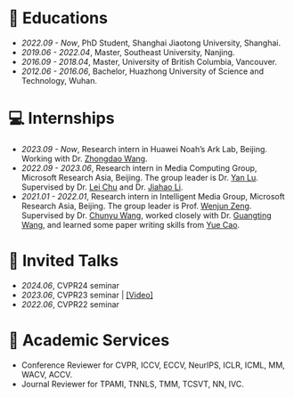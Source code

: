 
# 📖 Educations
- *2022.09 - Now*, PhD Student, Shanghai Jiaotong University, Shanghai.
- *2019.06 - 2022.04*, Master, Southeast University, Nanjing.
- *2016.09 - 2018.04*, Master, University of British Columbia, Vancouver.
- *2012.06 - 2016.06*, Bachelor, Huazhong University of Science and Technology, Wuhan.


# 💻 Internships
- *2023.09 - Now*, Research intern in Huawei Noah’s Ark Lab, Beijing. Working with Dr. [Zhongdao Wang](https://zhongdao.github.io/). 
- *2022.09 - 2023.06*, Research intern in Media Computing Group, Microsoft Research Asia, Beijing. The group leader is Dr. [Yan Lu](http://scholar.google.com/citations?user=djk5l-4AAAAJ&hl=zh-CN). Supervised by Dr. [Lei Chu](https://lei65537.github.io/) and Dr. [Jiahao Li](https://scholar.google.com/citations?user=AcOcw0AAAAAJ&hl=zh-CN).
- *2021.01 - 2022.01*, Research intern in Intelligent Media Group, Microsoft Research Asia, Beijing. The group leader is Prof. [Wenjun Zeng](https://www.eitech.edu.cn/?p=leader-Wenjun%20Zeng&tid=19&lang=en). Supervised by Dr. [Chunyu Wang](https://www.chunyuwang.org/), worked closely with Dr. [Guangting Wang](https://scholar.google.com/citations?user=cKY8e8sAAAAJ&hl=zh-CN), and learned some paper writing skills from [Yue Cao](http://yue-cao.me/).


# 💬 Invited Talks
- *2024.06*, CVPR24 seminar 
- *2023.06*, CVPR23 seminar \| [\[Video\]](https://www.youtube.com/watch?v=v-SvFZ0FrF8)
- *2022.06*, CVPR22 seminar 


# 💬 Academic Services
- Conference Reviewer for CVPR, ICCV, ECCV, NeurIPS, ICLR, ICML, MM, WACV, ACCV.  
- Journal Reviewer for TPAMI, TNNLS, TMM, TCSVT, NN, IVC.

